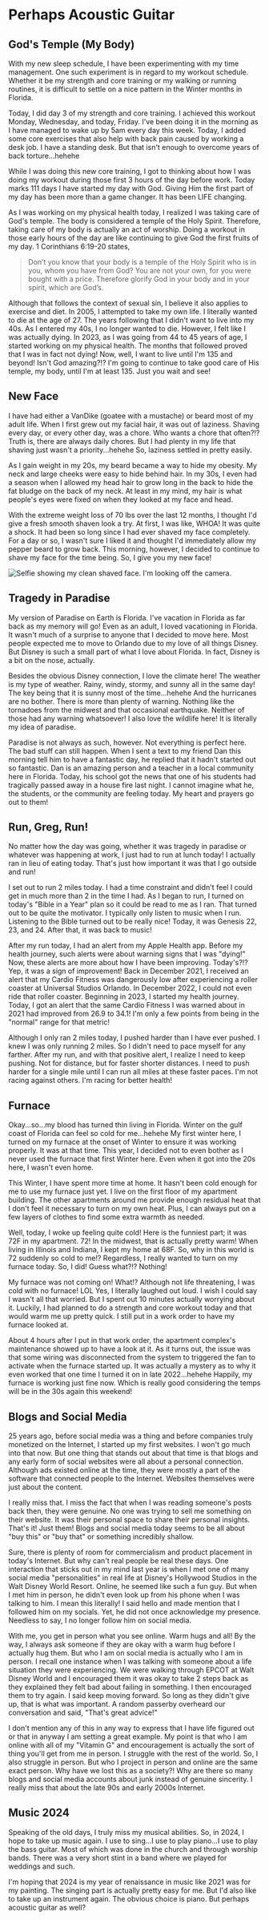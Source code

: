 # Perhaps Acoustic Guitar

## God's Temple (My Body)

With my new sleep schedule, I have been experimenting with my time management. One such experiment is in regard to my workout schedule. Whether it be my strength and core training or my walking or running routines, it is difficult to settle on a nice pattern in the Winter months in Florida.

Today, I did day 3 of my strength and core training. I achieved this workout Monday, Wednesday, and today, Friday. I've been doing it in the morning as I have managed to wake up by 5am every day this week. Today, I added some core exercises that also help with back pain caused by working a desk job. I have a standing desk. But that isn't enough to overcome years of back torture...hehehe

While I was doing this new core training, I got to thinking about how I was doing my workout during those first 3 hours of the day before work. Today marks 111 days I have started my day with God. Giving Him the first part of my day has been more than a game changer. It has been LIFE changing.

As I was working on my physical health today, I realized I was taking care of God's temple. The body is considered a temple of the Holy Spirit. Therefore, taking care of my body is actually an act of worship. Doing a workout in those early hours of the day are like continuing to give God the first fruits of my day. 1 Corinthians 6:19-20 states,

> Don’t you know that your body is a temple of the Holy Spirit who is in you, whom you have from God? You are not your own, for you were bought with a price. Therefore glorify God in your body and in your spirit, which are God’s.

Although that follows the context of sexual sin, I believe it also applies to exercise and diet. In 2005, I attempted to take my own life. I literally wanted to die at the age of 27. The years following that I didn't want to live into my 40s. As I entered my 40s, I no longer wanted to die. However, I felt like I was actually dying. In 2023, as I was going from 44 to 45 years of age, I started working on my physical health. The months that followed proved that I was in fact not dying! Now, well, I want to live until I'm 135 and beyond! Isn't God amazing?!? I'm going to continue to take good care of His temple, my body, until I'm at least 135. Just you wait and see!

## New Face

I have had either a VanDike (goatee with a mustache) or beard most of my adult life. When I first grew out my facial hair, it was out of laziness. Shaving every day, or every other day, was a chore. Who wants a chore that often?!? Truth is, there are always daily chores. But I had plenty in my life that shaving just wasn't a priority...hehehe So, laziness settled in pretty easily.

As I gain weight in my 20s, my beard became a way to hide my obesity. My neck and large cheeks were easy to hide behind hair. In my 30s, I even had a season when I allowed my head hair to grow long in the back to hide the fat bludge on the back of my neck. At least in my mind, my hair is what people's eyes were fixed on when they looked at my face and head.

With the extreme weight loss of 70 lbs over the last 12 months, I thought I'd give a fresh smooth shaven look a try. At first, I was like, WHOA! It was quite a shock. It had been so long since I had ever shaved my face completely. For a day or so, I wasn't sure I liked it and thought I'd immediately allow my pepper beard to grow back. This morning, however, I decided to continue to shave my face for the time being. So, I give you my new face!

![Selfie showing my clean shaved face. I'm looking off the camera.](./img/IMG_1967.jpeg)

## Tragedy in Paradise

My version of Paradise on Earth is Florida. I've vacation in Florida as far back as my memory will go! Even as an adult, I loved vacationing in Florida. It wasn't much of a surprise to anyone that I decided to move here. Most people expected me to move to Orlando due to my love of all things Disney. But Disney is such a small part of what I love about Florida. In fact, Disney is a bit on the nose, actually.

Besides the obvious Disney connection, I love the climate here! The weather is my type of weather. Rainy, windy, stormy, and sunny all in the same day! The key being that it is sunny most of the time...hehehe And the hurricanes are no bother. There is more than plenty of warning. Nothing like the tornadoes from the midwest and that occasional earthquake. Neither of those had any warning whatsoever! I also love the wildlife here! It is literally my idea of paradise.

Paradise is not always as such, however. Not everything is perfect here. The bad stuff can still happen. When I sent a text to my friend Dan this morning tell him to have a fantastic day, he replied that it hadn't started out so fantastic. Dan is an amazing person and a teacher in a local community here in Florida. Today, his school got the news that one of his students had tragically passed away in a house fire last night. I cannot imagine what he, the students, or the community are feeling today. My heart and prayers go out to them!

## Run, Greg, Run!

No matter how the day was going, whether it was tragedy in paradise or whatever was happening at work, I just had to run at lunch today! I actually ran in lieu of eating today. That's just how important it was that I go outside and run!

I set out to run 2 miles today. I had a time constraint and didn't feel I could get in much more than 2 in the time I had. As I began to run, I turned on today's "Bible in a Year" plan so it could be read to me as I ran. That turned out to be quite the motivator. I typically only listen to music when I run. Listening to the Bible turned out to be really nice! Today, it was Genesis 22, 23, and 24. After that, it was back to music!

After my run today, I had an alert from my Apple Health app. Before my health journey, such alerts were about warning signs that I was "dying!" Now, these alerts are more about how I have been improving. Today's?!? Yep, it was a sign of improvement! Back in December 2021, I received an alert that my Cardio Fitness was dangerously low after experiencing a roller coaster at Universal Studios Orlando. In December 2022, I could not even ride that roller coaster. Beginning in 2023, I started my health journey. Today, I got an alert that the same Cardio Fitness I was warned about in 2021 had improved from 26.9 to 34.1! I'm only a few points from being in the "normal" range for that metric!

Although I only ran 2 miles today, I pushed harder than I have ever pushed. I knew I was only running 2 miles. So I didn't need to pace myself for any farther. After my run, and with that positive alert, I realize I need to keep pushing. Not for distance, but for faster shorter distances. I need to push harder for a single mile until I can run all miles at these faster paces. I'm not racing against others. I'm racing for better health!

## Furnace

Okay...so...my blood has turned thin living in Florida. Winter on the gulf coast of Florida can feel so cold for me...hehehe My first winter here, I turned on my furnace at the onset of Winter to ensure it was working properly. It was at that time. This year, I decided not to even bother as I never used the furnace that first Winter here. Even when it got into the 20s here, I wasn't even home.

This Winter, I have spent more time at home. It hasn't been cold enough for me to use my furnace just yet. I live on the first floor of my apartment building. The other apartments around me provide enough residual heat that I don't feel it necessary to turn on my own heat. Plus, I can always put on a few layers of clothes to find some extra warmth as needed.

Well, today, I woke up feeling quite cold! Here is the funniest part; it was 72F in my apartment. 72! In the midwest, that is actually pretty warm! When living in Illinois and Indiana, I kept my home at 68F. So, why in this world is 72 suddenly so cold to me!? Regardless, I really wanted to turn on my furnace today. So, I did! Guess what?!? Nothing!

My furnace was not coming on! What!? Although not life threatening, I was cold with no furnace! LOL Yes, I literally laughed out loud. I wish I could say I wasn't all that worried. But I spent out 10 minutes actually worrying about it. Luckily, I had planned to do a strength and core workout today and that would warm me up pretty quick. I still put in a work order to have my furnace looked at.

About 4 hours after I put in that work order, the apartment complex's maintenance showed up to have a look at it. As it turns out, the issue was that some wiring was disconnected from the system to triggered the fan to activate when the furnace started up. It was actually a mystery as to why it even worked that one time I turned it on in late 2022...hehehe Happily, my furnace is working just fine now. Which is really good considering the temps will be in the 30s again this weekend!

## Blogs and Social Media

25 years ago, before social media was a thing and before companies truly monetized on the Internet, I started up my first websites. I won't go much into that now. But one thing that stands out about that time is that blogs and any early form of social websites were all about a personal connection. Although ads existed online at the time, they were mostly a part of the software that connected people to the Internet. Websites themselves were just about the content.

I really miss that. I miss the fact that when I was reading someone's posts back then, they were genuine. No one was trying to sell me something on their website. It was their personal space to share their personal insights. That's it! Just them! Blogs and social media today seems to be all about "buy this" or "buy that" or something incredibly shallow.

Sure, there is plenty of room for commercialism and product placement in today's Internet. But why can't real people be real these days. One interaction that sticks out in my mind last year is when I met one of many social media "personalities" in real life at Disney's Hollywood Studios in the Walt Disney World Resort. Online, he seemed like such a fun guy. But when I met him in person, he didn't even look up from his phone when I was talking to him. I mean this literally! I said hello and made mention that I followed him on my socials. Yet, he did not once acknowledge my presence. Needless to say, I no longer follow him on social media.

With me, you get in person what you see online. Warm hugs and all! By the way, I always ask someone if they are okay with a warm hug before I actually hug them. But who I am on social media is actually who I am in person. I recall one instance when I was talking with someone about a life situation they were experiencing. We were walking through EPCOT at Walt Disney World and I encouraged them it was okay to take 2 steps back as they explained they felt bad about failing in something. I then encouraged them to try again. I said keep moving forward. So long as they didn't give up, that is what was important. A random passerby overheard our conversation and said, "That's great advice!"

I don't mention any of this in any way to express that I have life figured out or that in anyway I am setting a great example. My point is that who I am online with all of my "Vitamin G" and encouragement is actually the sort of thing you'll get from me in person. I struggle with the rest of the world. So, I also struggle in person. But who I project in person and online are the same exact person. Why have we lost this as a society?! Why are there so many blogs and social media accounts about junk instead of genuine sincerity. I really miss that about the late 90s and early 2000s Internet.

## Music 2024

Speaking of the old days, I truly miss my musical abilities. So, in 2024, I hope to take up music again. I use to sing...I use to play piano...I use to play the bass guitar. Most of which was done in the church and through worship bands. There was a very short stint in a band where we played for weddings and such.

I'm hoping that 2024 is my year of renaissance in music like 2021 was for my painting. The singing part is actually pretty easy for me. But I'd also like to take up an instrument again. The obvious choice is piano. But perhaps acoustic guitar as well?